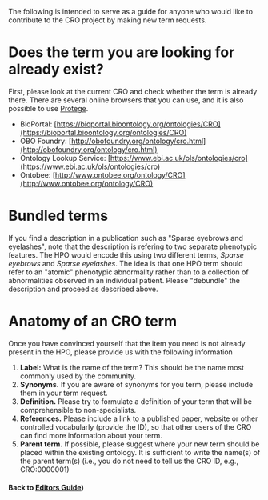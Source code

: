 The following is intended to serve as a guide for anyone who would like to contribute to the CRO project by making new term requests.

# Does the term you are looking for already exist?
First, please look at the current CRO and check whether the term is already there. There are several online browsers that you can use, and it is also possible to use [Protege](http://protege.stanford.edu/).
- BioPortal: [https://bioportal.bioontology.org/ontologies/CRO](https://bioportal.bioontology.org/ontologies/CRO)  
- OBO Foundry: [http://obofoundry.org/ontology/cro.html](http://obofoundry.org/ontology/cro.html)  
- Ontology Lookup Service: [https://www.ebi.ac.uk/ols/ontologies/cro](https://www.ebi.ac.uk/ols/ontologies/cro)  
- Ontobee: [http://www.ontobee.org/ontology/CRO](http://www.ontobee.org/ontology/CRO)  

# Bundled terms
If you find a description in a publication such as "Sparse eyebrows and eyelashes", note that the description is refering to two separate phenotypic features. The HPO would encode this using two different terms, _Sparse eyebrows_ and _Sparse eyelashes_. The idea is that one HPO term should refer to an "atomic" phenotypic abnormality rather than to a collection of abnormalities observed in an individual patient. Please "debundle" the description and proceed as described above.

# Anatomy of an CRO term
Once you have convinced yourself that the item you need is not already present in the HPO, please provide us with the following information

1. **Label:** What is the name of the term? This should be the name most commonly used by the community.
2. **Synonyms.** If you are aware of synonyms for you term, please include them in your term request.
3. **Definition.** Please try to formulate a definition of your term that will be comprehensible to non-specialists.
4. **References.** Please include a link to a published paper, website or other controlled vocabularly (provide the ID), so that other users of the CRO can find more information about your term.
5. **Parent term.** If possible, please suggest where your new term should be placed within the existing ontology. It is sufficient to write the name(s) of the parent term(s) (i.e., you do not need to tell us the CRO ID, e.g., CRO:0000001)

#### Back to [Editors Guide](pages/editors.md))
